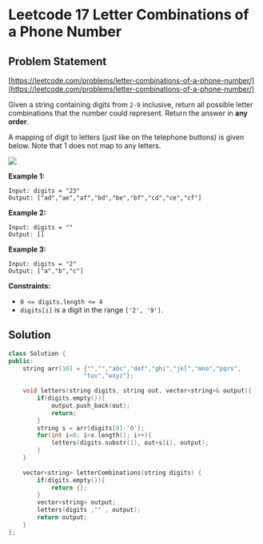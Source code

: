# Leetcode 17  Letter Combinations of a Phone Number

## Problem Statement

[https://leetcode.com/problems/letter-combinations-of-a-phone-number/](https://leetcode.com/problems/letter-combinations-of-a-phone-number/)

Given a string containing digits from `2-9` inclusive, return all possible letter combinations that the number could represent. Return the answer in **any order**.

A mapping of digit to letters \(just like on the telephone buttons\) is given below. Note that 1 does not map to any letters.

![](https://upload.wikimedia.org/wikipedia/commons/thumb/7/73/Telephone-keypad2.svg/200px-Telephone-keypad2.svg.png)

**Example 1:**

```text
Input: digits = "23"
Output: ["ad","ae","af","bd","be","bf","cd","ce","cf"]
```

**Example 2:**

```text
Input: digits = ""
Output: []
```

**Example 3:**

```text
Input: digits = "2"
Output: ["a","b","c"]
```

**Constraints:**

* `0 <= digits.length <= 4`
* `digits[i]` is a digit in the range `['2', '9']`.

## Solution

```cpp
class Solution {
public:
    string arr[10] = {"","","abc","def","ghi","jkl","mno","pqrs",
                     "tuv","wxyz"};
    
    void letters(string digits, string out, vector<string>& output){
        if(digits.empty()){
            output.push_back(out);
            return;
        }
        string s = arr[digits[0]-'0'];
        for(int i=0; i<s.length(); i++){
            letters(digits.substr(1), out+s[i], output);
        }
    }
    
    vector<string> letterCombinations(string digits) {
        if(digits.empty()){
            return {};
        }
        vector<string> output;
        letters(digits ,"" , output);
        return output;
    }
};
```

